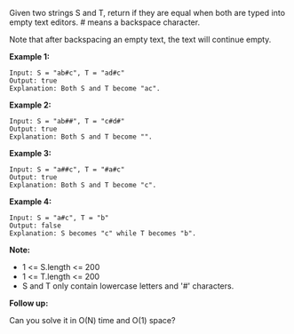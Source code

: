 Given two strings S and T, return if they are equal when both are typed into empty text editors. # means a backspace character.

Note that after backspacing an empty text, the text will continue empty.

**Example 1:**

    Input: S = "ab#c", T = "ad#c"
    Output: true
    Explanation: Both S and T become "ac".
**Example 2:**

    Input: S = "ab##", T = "c#d#"
    Output: true
    Explanation: Both S and T become "".
**Example 3:**

    Input: S = "a##c", T = "#a#c"
    Output: true
    Explanation: Both S and T become "c".
**Example 4:**

    Input: S = "a#c", T = "b"
    Output: false
    Explanation: S becomes "c" while T becomes "b".
**Note:**

* 1 <= S.length <= 200
* 1 <= T.length <= 200
* S and T only contain lowercase letters and '#' characters.

**Follow up:**

Can you solve it in O(N) time and O(1) space?